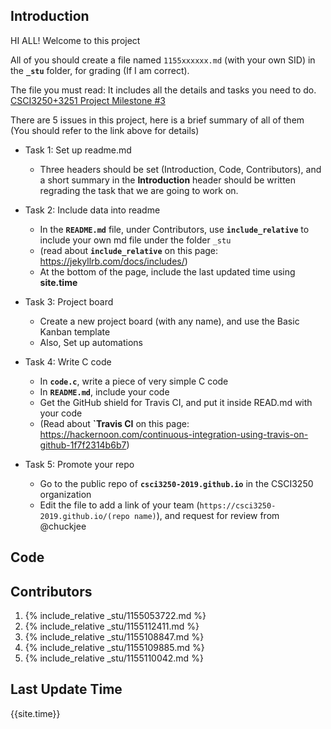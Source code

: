 ## Introduction 
HI ALL! Welcome to this project

All of you should create a file named `1155xxxxxx.md` (with your own SID) in the **`_stu`** folder, for grading (If I am correct).

The file you must read: It includes all the details and tasks you need to do. 
[CSCI3250+3251 Project Milestone #3](https://github.com/csci3250-2019/project-team-g/blob/master/tasks.md)

There are 5 issues in this project, here is a brief summary of all of them (You should refer to the link above for details)

- Task 1: Set up readme.md
   
    - Three headers should be set (Introduction, Code, Contributors), and a short summary in the **Introduction** header should be written regrading the task that we are going to work on. 
  
- Task 2: Include data into readme

     - In the  **`README.md`** file, under Contributors, use **`include_relative`** to include your own md file under the folder `_stu`
     - (read about **`include_relative`** on this page: https://jekyllrb.com/docs/includes/) 
     - At the bottom of the page, include the last updated time using **site.time**
     
- Task 3: Project board

   - Create a new project board (with any name), and use the Basic Kanban template
   - Also, Set up automations

      
- Task 4: Write C code

     - In **`code.c`**, write a piece of very simple C code
     - In **`README.md`**, include your code
     - Get the GitHub shield for Travis CI, and put it inside READ.md with your code
     - (Read about **`Travis CI** on this page: https://hackernoon.com/continuous-integration-using-travis-on-github-1f7f2314b6b7) 
      
- Task 5: Promote your repo

    - Go to the public repo of **`csci3250-2019.github.io`** in the CSCI3250 organization
    - Edit the file to add a link of your team (`https://csci3250-2019.github.io/(repo name)`), and request for review from @chuckjee

## Code 


## Contributors
1. {% include_relative _stu/1155053722.md %}
2. {% include_relative _stu/1155112411.md %}
3. {% include_relative _stu/1155108847.md %}
4. {% include_relative _stu/1155109885.md %}
5. {% include_relative _stu/1155110042.md %}

## Last Update Time
{{site.time}}
